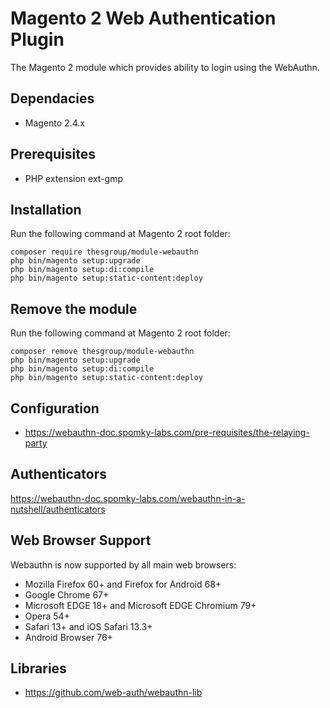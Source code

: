 # Magento 2 Web Authentication Plugin 

The Magento 2 module which provides ability to login using the WebAuthn.

## Dependacies
- Magento 2.4.x

## Prerequisites
- PHP extension ext-gmp

## Installation

Run the following command at Magento 2 root folder:

```
composer require thesgroup/module-webauthn
php bin/magento setup:upgrade
php bin/magento setup:di:compile
php bin/magento setup:static-content:deploy
```

## Remove the module

Run the following command at Magento 2 root folder:

```
composer remove thesgroup/module-webauthn
php bin/magento setup:upgrade
php bin/magento setup:di:compile
php bin/magento setup:static-content:deploy
```

## Configuration
- https://webauthn-doc.spomky-labs.com/pre-requisites/the-relaying-party


## Authenticators
https://webauthn-doc.spomky-labs.com/webauthn-in-a-nutshell/authenticators

## Web Browser Support
Webauthn is now supported by all main web browsers:
- Mozilla Firefox 60+ and Firefox for Android 68+
- Google Chrome 67+
- Microsoft EDGE 18+ and Microsoft EDGE Chromium 79+
- Opera 54+
- Safari 13+ and iOS Safari 13.3+
- Android Browser 76+

## Libraries
- https://github.com/web-auth/webauthn-lib
